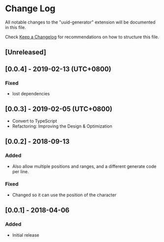 # Change Log
All notable changes to the "uuid-generator" extension will be documented in this file.

Check [Keep a Changelog](http://keepachangelog.com/) for recommendations on how to structure this file.

## [Unreleased]

## [0.0.4] - 2019-02-13 (UTC+0800)
### Fixed
- lost dependencies

## [0.0.3] - 2019-02-05 (UTC+0800)
- Convert to TypeScript
- Refactoring: Improving the Design & Optimization

## [0.0.2] - 2018-09-13
### Added
- Also allow multiple positions and ranges, and a different generate code per line.

### Fixed
- Changed so it can use the position of the character

## [0.0.1] - 2018-04-06
### Added
- Initial release